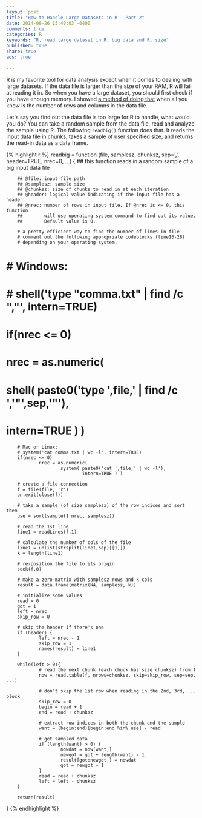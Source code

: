 ```yaml
---
layout: post
title: "How to Handle Large Datasets in R - Part 2"
date: 2014-08-26 15:40:03 -0400
comments: true
categories: R
keywords: "R, read large dataset in R, big data and R, size"
published: true
share: true
ads: true

---
```

R is my favorite tool for data analysis except when it comes to dealing with large datasets. If the data file is larger than the size of your RAM, R will fail at reading it in. So when you have a large dataset, you should first check if you have enough memory. I showed [a method of doing that](http://gmlang.com/r/how-to-handle-large-datasets-in-r-part-1/) when all you know is the number of rows and columns in the data file. 

Let's say you find out the data file is too large for R to handle, what would you do? You can take a random sample from the data file, read and analyze the sample using R. The following `readbig()` function does that. It reads the input data file in chunks, takes a sample of user specified size, and returns the read-in data as a data frame.


{% highlight r %}
readbig = function (file, samplesz, chunksz, sep=',', header=TRUE, nrec=0, ...) {
        ## this function reads in a random sample of a big input data file
        
        ## @file: input file path
        ## @samplesz: sample size
        ## @chunksz: size of chunks to read in at each iteration
        ## @header: logical value indicating if the input file has a header
        ## @nrec: number of rows in input file. If @nrec is <= 0, this function
        ##        will use operating system command to find out its value.
        ##        Default value is 0. 
        
        # a pretty efficient way to find the number of lines in file
        # comment out the following appropriate codeblocks (line16-28) 
        # depending on your operating system.
        
#         # Windows: 
#         # shell('type "comma.txt" | find /c ","', intern=TRUE)
#         if(nrec <= 0) 
#                 nrec = as.numeric(
#                         shell( paste0('type ',file,' | find /c ','"',sep,'"'), 
#                                intern=TRUE ) )
        
        # Mac or Linux:
        # system('cat comma.txt | wc -l', intern=TRUE)
        if(nrec <= 0) 
                nrec = as.numeric(
                        system( paste0('cat ',file,' | wc -l'), 
                                intern=TRUE ) )
        
        # create a file connection
        f = file(file, 'r')
        on.exit(close(f))
        
        # take a sample (of size samplesz) of the row indices and sort them
        use = sort(sample(1:nrec, samplesz))
        
        # read the 1st line
        line1 = readLines(f,1) 
        
        # calculate the number of cols of the file
        line1 = unlist(strsplit(line1,sep)[[1]])
        k = length(line1)
        
        # re-position the file to its origin
        seek(f,0) 
        
        # make a zero-matrix with samplesz rows and k cols
        result = data.frame(matrix(NA, samplesz, k))
        
        # initialize some values
        read = 0
        got = 1
        left = nrec
        skip_row = 0
        
        # skip the header if there's one
        if (header) {
                left = nrec - 1 
                skip_row = 1
                names(result) = line1
        }
        
        while(left > 0){
                # read the next chunk (each chuck has size chunksz) from f
                now = read.table(f, nrows=chunksz, skip=skip_row, sep=sep, ...) 
                
                # don't skip the 1st row when reading in the 2nd, 3rd, ... block
                skip_row = 0   
                begin = read + 1
                end = read + chunksz
                
                # extract row indices in both the chunk and the sample 
                want = (begin:end)[begin:end %in% use] - read 
                
                # get sampled data
                if (length(want) > 0) {
                        nowdat = now[want,]
                        newgot = got + length(want) - 1
                        result[got:newgot,] = nowdat
                        got = newgot + 1
                }
                read = read + chunksz
                left = left - chunksz
        }
        
        return(result)
}
{% endhighlight %}
